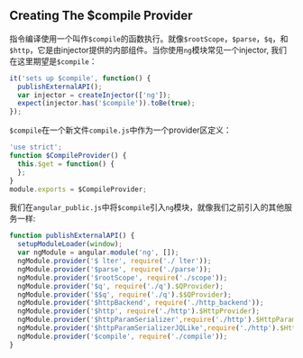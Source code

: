 ## Creating The $compile Provider
指令编译使用一个叫作`$compile`的函数执行。就像`$rootScope`，`$parse`，`$q`，和`$http`，它是由injector提供的内部组件。当你使用`ng`模块常见一个injector,
我们在这里期望是`$compile`：
```js
it('sets up $compile', function() {
  publishExternalAPI();
  var injector = createInjector(['ng']);
  expect(injector.has('$compile')).toBe(true);
});
```
`$compile`在一个新文件`compile.js`中作为一个provider区定义：
```js
'use strict';
function $CompileProvider() {
  this.$get = function() {
  }; 
}
module.exports = $CompileProvider;
```
我们在`angular_public.js`中将`$compile`引入`ng`模块，就像我们之前引入的其他服务一样:
```js
function publishExternalAPI() {
  setupModuleLoader(window);
  var ngModule = angular.module('ng', []);
  ngModule.provider('$ lter', require('./ lter'));
  ngModule.provider('$parse', require('./parse'));
  ngModule.provider('$rootScope', require('./scope'));
  ngModule.provider('$q', require('./q').$QProvider);
  ngModule.provider('$$q', require('./q').$$QProvider);
  ngModule.provider('$httpBackend', require('./http_backend'));
  ngModule.provider('$http', require('./http').$HttpProvider);
  ngModule.provider('$httpParamSerializer',require('./http').$HttpParamSerializerProvider);
  ngModule.provider('$httpParamSerializerJQLike',require('./http').$HttpParamSerializerJQLikeProvider);
  ngModule.provider('$compile', require('./compile'));
}
```